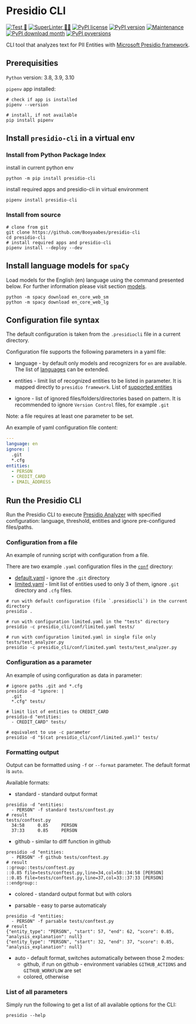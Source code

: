 # Presidio CLI

[![Test 🧪](https://github.com/Booyaabes/presidio-cli/actions/workflows/test-python.yaml/badge.svg)](https://github.com/Booyaabes/presidio-cli/actions/workflows/test-python.yaml)
[![SuperLinter 🦸‍♀️](https://github.com/Booyaabes/presidio-cli/actions/workflows/lint.yaml/badge.svg)](https://github.com/Booyaabes/presidio-cli/actions/workflows/lint.yaml)
[![PyPI license](https://img.shields.io/pypi/l/presidio-cli.svg)](https://pypi.python.org/pypi/presidio-cli/)
[![PyPI version](https://badge.fury.io/py/presidio-cli.svg)](https://badge.fury.io/py/presidio-cli)
[![Maintenance](https://img.shields.io/badge/Maintained%3F-yes-green.svg)](https://GitHub.com/Naereen/StrapDown.js/graphs/commit-activity)
[![PyPI download month](https://img.shields.io/pypi/dm/presidio-cli.svg)](https://pypi.python.org/pypi/presidio-cli/)
[![PyPI pyversions](https://img.shields.io/pypi/pyversions/presidio-cli.svg)](https://pypi.python.org/pypi/presidio-cli/)

CLI tool that analyzes text for PII Entities with [Microsoft Presidio framework](https://github.com/microsoft/presidio).

## Prerequisities

`Python` version: 3.8, 3.9, 3.10

`pipenv` app installed:

```shell
# check if app is installed
pipenv --version

# install, if not available
pip install pipenv
```

## Install `presidio-cli` in a virtual env

### Install from Python Package Index

install in current python env

```shell
python -m pip install presidio-cli
```

install required apps and presidio-cli in virtual environment

```shell
pipenv install presidio-cli
```

### Install from source

```shell
# clone from git
git clone https://github.com/Booyaabes/presidio-cli
cd presidio-cli
# install required apps and presidio-cli
pipenv install --deploy --dev
```

## Install language models for `spaCy`

Load models for the English (en) language using the command presented below. For further information please visit section [models](https://spacy.io/models/en).

```shell
python -m spacy download en_core_web_sm
python -m spacy download en_core_web_lg
```

## Configuration file syntax

The default configuration is taken from the `.presidiocli` file in a current directory.

Configuration file supports the following parameters in a yaml file:

- language - by default only models and recognizers for `en` are available.
 The list of [languages](https://microsoft.github.io/presidio/analyzer/languages/) can be extended.

- entities - limit list of recognized entities to be listed in parameter. It is mapped directly to `presidio framework`.
  List of [supported entities](https://microsoft.github.io/presidio/supported_entities/)

- ignore - list of ignored files/folders/directories based on pattern. It is recommended to ignore `Version Control` files, for example `.git`

Note: a file requires at least one parameter to be set.

An example of yaml configuration file content:

```yaml
---
language: en
ignore: |
  .git
  *.cfg
entities:
  - PERSON
  - CREDIT_CARD
  - EMAIL_ADDRESS

```

## Run the Presidio CLI

Run the Presidio CLI to execute [Presidio Analyzer](https://microsoft.github.io/presidio/analyzer/)
with specified configuration: language, threshold, entities and ignore pre-configured files/paths.

### Configuration from a file

An example of running script with configuration from a file.

There are two example `.yaml` configuration files in the [`conf`](presidio_cli/conf) directory:

- [default.yaml](presidio_cli/conf/default.yaml) - ignore the `.git` directory
- [limited.yaml](presidio_cli/conf/limited.yaml) - limit list of entities used to only 3 of them, ignore `.git` directory and `.cfg` files.  

```shell
# run with default configuration (file `.presidiocli`) in the current directory
presidio .

# run with configuration limited.yaml in the "tests" directory
presidio -c presidio_cli/conf/limited.yaml tests/

# run with configuration limited.yaml in single file only tests/test_analyzer.py
presidio -c presidio_cli/conf/limited.yaml tests/test_analyzer.py
```

### Configuration as a parameter

An example of using configuration as data in parameter:

```shell
# ignore paths .git and *.cfg
presidio -d "ignore: |
  .git
  *.cfg" tests/

# limit list of entities to CREDIT_CARD
presidio-d "entities:
  - CREDIT_CARD" tests/

# equivalent to use -c parameter 
presidio -d "$(cat presidio_cli/conf/limited.yaml)" tests/
```

### Formatting output

Output can be formatted using `-f` or `--format` parameter. The default format is `auto`.

Available formats:

- standard - standard output format

```shell
presidio -d "entities:
  - PERSON" -f standard tests/conftest.py
# result
tests/conftest.py
  34:58     0.85     PERSON
  37:33     0.85     PERSON
```

- github - similar to diff function in github

```shell
presidio -d "entities:
  - PERSON" -f github tests/conftest.py
# result
::group::tests/conftest.py
::0.85 file=tests/conftest.py,line=34,col=58::34:58 [PERSON] 
::0.85 file=tests/conftest.py,line=37,col=33::37:33 [PERSON] 
::endgroup::
```

- colored - standard output format but with colors

- parsable - easy to parse automaticaly

```shell
presidio -d "entities:
  - PERSON" -f parsable tests/conftest.py
# result
{"entity_type": "PERSON", "start": 57, "end": 62, "score": 0.85, "analysis_explanation": null}
{"entity_type": "PERSON", "start": 32, "end": 37, "score": 0.85, "analysis_explanation": null}
```

- auto - default format, switches automatically between those 2 modes:
  - github, if run on github - environment variables `GITHUB_ACTIONS` and `GITHUB_WORKFLOW` are set
  - colored, otherwise

### List of all parameters

Simply run the following to get a list of all available options for the CLI:

```shell
presidio --help
```

